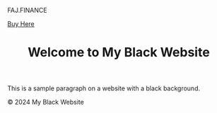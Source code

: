<!DOCTYPE html>
FAJ.FINANCE
<html lang="en">
<head>
  <meta charset="UTF-8">
  <meta name="viewport" content="width=device-width, initial-scale=1.0">
  <title>Button with Link</title>
  <link rel="stylesheet" href="styles.css">
</head>
<body>
  <a href="https://raydium.io" class="btn">Buy Here</a>
</body>
</html>
<!DOCTYPE html>
<html lang="en">
<head>
    <meta charset="UTF-8">
    <meta name="viewport" content="width=device-width, initial-scale=1.0">
    <title>Black Background Website</title>
    <link rel="stylesheet" href="styles.css">
</head>
<body>
    <header>
        <h1>Welcome to My Black Website</h1>
    </header>
    <main>
        <p>This is a sample paragraph on a website with a black background.</p>
    </main>
    <footer>
        <p>&copy; 2024 My Black Website</p>
    </footer>
</body>
</html>

